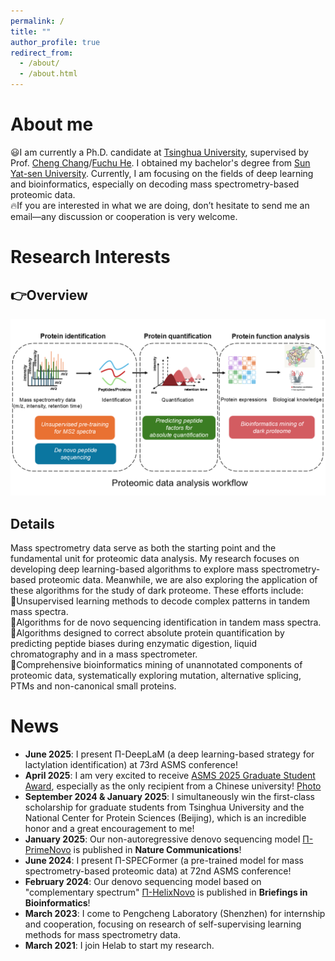 ```yaml
---
permalink: /
title: ""
author_profile: true
redirect_from: 
  - /about/
  - /about.html
---
```

# About me
&#128515;I am currently a Ph.D. candidate at [Tsinghua University](https://life.tsinghua.edu.cn/), supervised by Prof. [Cheng Chang](https://orcid.org/0000-0002-0361-2438)/[Fuchu He](https://pi-hub.org.cn/news/show_who_scientific_info/91). I obtained my bachelor's degree from [Sun Yat-sen University](https://lifesciences.sysu.edu.cn/). Currently, I am focusing on the fields of deep learning and bioinformatics, especially on decoding mass spectrometry-based proteomic data.<br> 
&#128293;If you are interested in what we are doing, don’t hesitate to send me an email—any discussion or cooperation is very welcome.

# Research Interests
## &#128073;Overview
![photo](../images/research_overview.png)<br>
## Details
Mass spectrometry data serve as both the starting point and the fundamental unit for proteomic data analysis. My research focuses on developing deep learning-based algorithms to explore mass spectrometry-based proteomic data. Meanwhile, we are also exploring the application of these algorithms for the study of dark proteome. These efforts include:<br>
&#128309;Unsupervised learning methods to decode complex patterns in tandem mass spectra.<br>
&#128309;Algorithms for de novo sequencing identification in tandem mass spectra.<br>
&#128309;Algorithms designed to correct absolute protein quantification by predicting peptide biases during enzymatic digestion, liquid chromatography and in a mass spectrometer.<br>
&#128309;Comprehensive bioinformatics mining of unannotated components of proteomic data, systematically exploring mutation, alternative splicing, PTMs and non-canonical small proteins.

# News
- __June 2025__: I present Π-DeepLaM (a deep learning-based strategy for lactylation identification) at 73rd ASMS conference!
- __April 2025__: I am very excited to receive [ASMS 2025 Graduate Student Award](https://asms.org/about-asms-awards/student-travel-awards), especially as the only recipient from a Chinese university! [Photo](../images/asms_award.png)<br>
- __September 2024 & January 2025__: I simultaneously win the first-class scholarship for graduate students from Tsinghua University and the National Center for Protein Sciences (Beijing), which is an incredible honor  and a great encouragement to me!<br>
- __January 2025__: Our non-autoregressive denovo sequencing model [Π-PrimeNovo](https://rdcu.be/d5o3G) is published in __Nature Communications__!<br>
- __June 2024__: I present Π-SPECFormer (a pre-trained model for mass spectrometry-based proteomic data) at 72nd ASMS conference!<br>
- __February 2024__: Our denovo sequencing model based on "complementary spectrum" [Π-HelixNovo](https://academic.oup.com/bib/article/25/2/bbae021/7604886) is published in __Briefings in Bioinformatics__!<br>
- __March 2023__: I come to Pengcheng Laboratory (Shenzhen) for internship and cooperation, focusing on research of self-supervising learning methods for mass spectrometry data.
- __March 2021__: I join Helab to start my research. <br>
